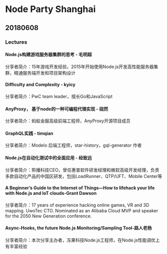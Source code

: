 # Node Party Shanghai

## 20180608

### Lectures

#### Node.js构建游戏服务器集群的思考 - 毛明超
分享者简介：15年游戏开发经验，2015年开始使用Node.js开发高性能服务器集群，精通服务端开发和项目架构设计

#### Difficulty and Complexity - kyicy
分享者简介：PwC team leader，擅长Go和JavaScript

#### AnyProxy， 基于node的一种可编程代理实现 - 砚然
分享者简介：蚂蚁金服高级前端工程师，AnyProxy开源项目成员

#### GraphQL实践 - timqian
分享者简介：Modelo 后端工程师，star-history，gql-generator 作者

#### Node.js在自动化测试中的全面应用 - 经致远
分享者简介：聆播科技CEO，曾任惠普软件研发经理和微软高级开发经理，负责多款自动化产品的中国区研发，包括LoadRunner、QTP/UFT、Mobile Center等

#### A Beginner’s Guide to the Internet of Things—How to lifehack your life with Node.js and IoT clouds-Grant Dawson
分享者简介：17 years of experience hacking online games, VR and 3D mapping. UwoTec CTO. Nominated as an Alibaba Cloud MVP and speaker for the 2050 New Generation conference.

#### Async-Hooks, the future Node.js Monitoring/Sampling Tool-路人老杨
分享者简介：本次分享主办者，冻果科技Node.js工程师，在Node.js性能调优上有丰富经验

